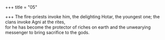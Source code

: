 +++
title = "05"

+++
The fire-priests invoke him, the delighting Hotar, the youngest one; the  clans invoke Agni at the rites,  
for he has become the protector of riches on earth and the unwearying  messenger to bring sacrifice to the gods.  